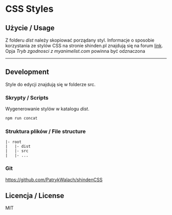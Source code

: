 ﻿# CSS Styles

## Użycie / Usage

Z folderu _dist_ należy skopiować porządany styl.
Informacje o sposobie korzystania ze stylów CSS na stronie shinden.pl znajdują się na forum [link](https://forum.shinden.pl/index.php?threads/gotowe-wzory-styli-list-anime-i-mang.19824/).
Opja _Tryb zgodnosci z myanimelist.com_ powinna być odznaczona

---

## Development

Style do edycji znajdują się w folderze src.

### Skrypty / Scripts

Wygenerowanie stylów w katalogu _dist_.

```bash
npm run concat
```

### Struktura plików / File structure

```
|- root
|   |- dist
|   |- src
|   |- ...
```

### Git

https://github.com/PatrykWalach/shindenCSS

## Licencja / License

MIT
